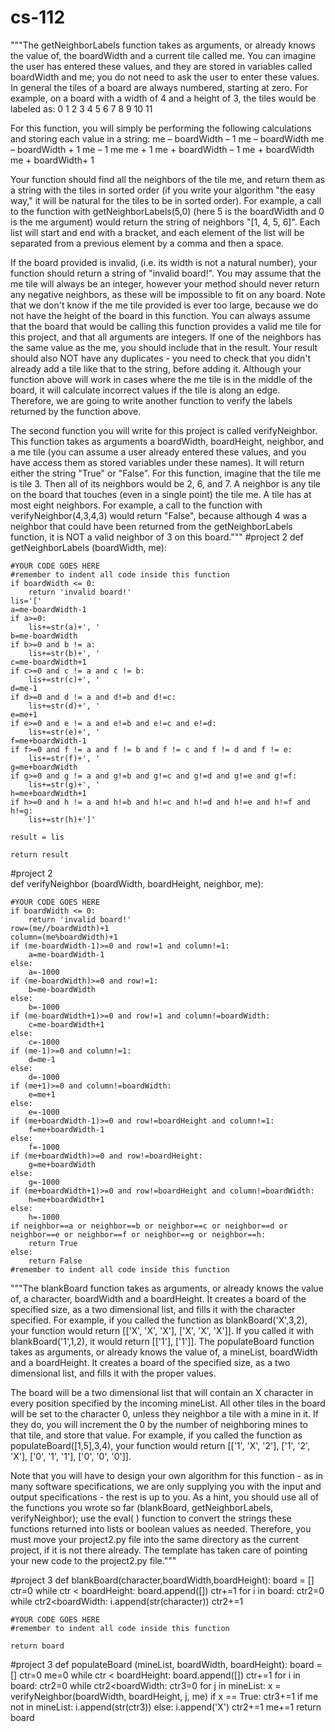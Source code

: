 cs-112
======
"""The getNeighborLabels function takes as arguments, or already knows the value of, the boardWidth and a current tile called me. You can imagine the user has entered these values, and they are stored in variables called boardWidth and me; you do not need to ask the user to enter these values. In general the tiles of a board are always numbered, starting at zero. For example, on a board with a width of 4 and a height of 3, the tiles would be labeled as:
 0 	 1 	 2 	 3 
 4 	 5 	 6 	 7 
 8 	 9 	10	11

For this function, you will simply be performing the following calculations and storing each value in a string:
me – boardWidth – 1	me – boardWidth	me – boardWidth + 1
me – 1	me	me + 1
me + boardWidth – 1	me + boardWidth	me + boardWidth+ 1

Your function should find all the neighbors of the tile me, and return them as a string with the tiles in sorted order (if you write your algorithm "the easy way," it will be natural for the tiles to be in sorted order). For example, a call to the function with getNeighborLabels(5,0) (here 5 is the boardWidth and 0 is the me argument) would return the string of neighbors "[1, 4, 5, 6]". Each list will start and end with a bracket, and each element of the list will be separated from a previous element by a comma and then a space.

If the board provided is invalid, (i.e. its width is not a natural number), your function should return a string of "invalid board!". You may assume that the me tile will always be an integer, however your method should never return any negative neighbors, as these will be impossible to fit on any board. Note that we don't know if the me tile provided is ever too large, because we do not have the height of the board in this function. You can always assume that the board that would be calling this function provides a valid me tile for this project, and that all arguments are integers. If one of the neighbors has the same value as the me, you should include that in the result. Your result should also NOT have any duplicates - you need to check that you didn't already add a tile like that to the string, before adding it. 
Although your function above will work in cases where the me tile is in the middle of the board, it will calculate incorrect values if the tile is along an edge. Therefore, we are going to write another function to verify the labels returned by the function above.

The second function you will write for this project is called verifyNeighbor. This function takes as arguments a boardWidth, boardHeight, neighbor, and a me tile (you can assume a user already entered these values, and you have access them as stored variables under these names). It will return either the string "True" or "False". For this function, imagine that the tile me is tile 3. Then all of its neighbors would be 2, 6, and 7. A neighbor is any tile on the board that touches (even in a single point) the tile me. A tile has at most eight neighbors. For example, a call to the function with verifyNeighbor(4,3,4,3) would return "False", because although 4 was a neighbor that could have been returned from the getNeighborLabels function, it is NOT a valid neighbor of 3 on this board."""
#project 2
def getNeighborLabels (boardWidth, me):

	#YOUR CODE GOES HERE
	#remember to indent all code inside this function
	if boardWidth <= 0:
		return 'invalid board!'
	lis='['
	a=me-boardWidth-1
	if a>=0:
		lis+=str(a)+', '
	b=me-boardWidth
	if b>=0 and b != a:
		lis+=str(b)+', '
	c=me-boardWidth+1
	if c>=0 and c != a and c != b:
		lis+=str(c)+', '
	d=me-1
	if d>=0 and d != a and d!=b and d!=c:
		lis+=str(d)+', '
	e=me+1
	if e>=0 and e != a and e!=b and e!=c and e!=d:
		lis+=str(e)+', '
	f=me+boardWidth-1
	if f>=0 and f != a and f != b and f != c and f != d and f != e:
		lis+=str(f)+', '
	g=me+boardWidth
	if g>=0 and g != a and g!=b and g!=c and g!=d and g!=e and g!=f:
		lis+=str(g)+', '
	h=me+boardWidth+1
	if h>=0 and h != a and h!=b and h!=c and h!=d and h!=e and h!=f and h!=g:
		lis+=str(h)+']'
	
	result = lis
	
	return result

#project 2	
def verifyNeighbor (boardWidth, boardHeight, neighbor, me):
	
	#YOUR CODE GOES HERE
	if boardWidth <= 0:
		return 'invalid board!'
	row=(me//boardWidth)+1
	column=(me%boardWidth)+1
	if (me-boardWidth-1)>=0 and row!=1 and column!=1:
		a=me-boardWidth-1
	else:
		a=-1000
	if (me-boardWidth)>=0 and row!=1:
		b=me-boardWidth
	else:
		b=-1000
	if (me-boardWidth+1)>=0 and row!=1 and column!=boardWidth:
		c=me-boardWidth+1
	else:
		c=-1000
	if (me-1)>=0 and column!=1:
		d=me-1
	else:
		d=-1000
	if (me+1)>=0 and column!=boardWidth:
		e=me+1
	else:
		e=-1000
	if (me+boardWidth-1)>=0 and row!=boardHeight and column!=1:
		f=me+boardWidth-1
	else:
		f=-1000
	if (me+boardWidth)>=0 and row!=boardHeight:
		g=me+boardWidth
	else:
		g=-1000
	if (me+boardWidth+1)>=0 and row!=boardHeight and column!=boardWidth:
		h=me+boardWidth+1
	else:
		h=-1000
	if neighbor==a or neighbor==b or neighbor==c or neighbor==d or neighbor==e or neighbor==f or neighbor==g or neighbor==h:
		return True
	else:
		return False
	#remember to indent all code inside this function

"""The blankBoard function takes as arguments, or already knows the value of, a character, boardWidth and a boardHeight. It creates a board of the specified size, as a two dimensional list, and fills it with the character specified. For example, if you called the function as blankBoard('X',3,2), your function would return [['X', 'X', 'X'], ['X', 'X', 'X']]. If you called it with blankBoard('1',1,2), it would return [['1'], ['1']].
The populateBoard function takes as arguments, or already knows the value of, a mineList, boardWidth and a boardHeight. It creates a board of the specified size, as a two dimensional list, and fills it with the proper values.

The board will be a two dimensional list that will contain an X character in every position specified by the incoming mineList. All other tiles in the board will be set to the character 0, unless they neighbor a tile with a mine in it. If they do, you will increment the 0 by the number of neighboring mines to that tile, and store that value. For example, if you called the function as populateBoard([1,5],3,4), your function would return [['1', 'X', '2'], ['1', '2', 'X'], ['0', '1', '1'], ['0', '0', '0']].

Note that you will have to design your own algorithm for this function - as in many software specifications, we are only supplying you with the input and output specifications - the rest is up to you. As a hint, you should use all of the functions you wrote so far (blankBoard, getNeighborLabels, verifyNeighbor); use the eval( ) function to convert the strings these functions returned into lists or boolean values as needed. Therefore, you must move your project2.py file into the same directory as the current project, if it is not there already. The template has taken care of pointing your new code to the project2.py file."""

#project 3
def blankBoard(character,boardWidth,boardHeight):
	board = []
	ctr=0
	while ctr < boardHeight:
		board.append([])
		ctr+=1
	for i in board:
		ctr2=0
		while ctr2<boardWidth:
			i.append(str(character))
			ctr2+=1
	
	#YOUR CODE GOES HERE
	#remember to indent all code inside this function
	
	return board

#project 3
def populateBoard (mineList, boardWidth, boardHeight):
	board = []
	ctr=0
	me=0
	while ctr < boardHeight:
		board.append([])
		ctr+=1
	for i in board:
		ctr2=0
		while ctr2<boardWidth:
			ctr3=0
			for j in mineList:
				x = verifyNeighbor(boardWidth, boardHeight, j, me)
				if x == True:
					ctr3+=1
			if me not in mineList:
				i.append(str(ctr3))
			else:
				i.append('X')
			ctr2+=1
			me+=1
	return board
